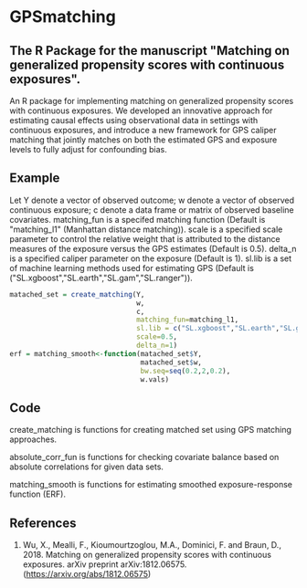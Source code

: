 # GPSmatching
## The R Package for the manuscript "Matching on generalized propensity scores with continuous exposures".
An R package for implementing matching on generalized propensity scores with continuous exposures. We developed an innovative approach for estimating causal effects using observational data in settings with continuous exposures, and introduce a new framework for GPS caliper matching that jointly matches on both the estimated GPS and exposure levels to fully adjust for confounding bias.

## Example
Let Y denote a vector of observed outcome; w denote a vector of observed continuous exposure; c denote a data frame or matrix of observed baseline covariates.
matching_fun is a specifed matching function (Default is "matching_l1" (Manhattan distance matching)).
scale is a specified scale parameter to control the relative weight that is attributed to the distance measures of the exposure versus the GPS estimates (Default is 0.5).
delta_n is a specified caliper parameter on the exposure (Default is 1).
sl.lib is a set of machine learning methods used for estimating GPS (Default is ("SL.xgboost","SL.earth","SL.gam","SL.ranger")).
```r
matached_set = create_matching(Y,
                               w,
                               c,
                               matching_fun=matching_l1,
                               sl.lib = c("SL.xgboost","SL.earth","SL.gam","SL.ranger"),
                               scale=0.5,
                               delta_n=1)
erf = matching_smooth<-function(matached_set$Y,
                                matached_set$w,
                                bw.seq=seq(0.2,2,0.2),
                                w.vals)
```
        
## Code
create_matching is functions for creating matched set using GPS matching approaches.

absolute_corr_fun is functions for checking covariate balance based on absolute correlations for given data sets.

matching_smooth is functions for estimating smoothed exposure-response function (ERF).

## References
1. Wu, X., Mealli, F., Kioumourtzoglou, M.A., Dominici, F. and Braun, D., 2018. Matching on generalized propensity scores with continuous exposures. arXiv preprint arXiv:1812.06575. (https://arxiv.org/abs/1812.06575)

